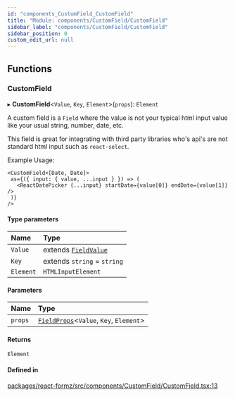 ```yaml
---
id: "components_CustomField_CustomField"
title: "Module: components/CustomField/CustomField"
sidebar_label: "components/CustomField/CustomField"
sidebar_position: 0
custom_edit_url: null
---
```


## Functions

### CustomField

▸ **CustomField**<`Value`, `Key`, `Element`\>(`props`): `Element`

A custom field is a `Field` where the value is not your typical html input value like
your usual string, number, date, etc.

This field is great for integrating with third party libraries who's api's
are not standard html input such as `react-select`.

Example Usage:

```tsx
<CustomField<[Date, Date]>
 as={({ input: { value, ...input } }) => (
   <ReactDatePicker {...input} startDate={value[0]} endDate={value[1]} />
 )}
/>
```

#### Type parameters

| Name | Type |
| :------ | :------ |
| `Value` | extends [`FieldValue`](types_field.md#fieldvalue) |
| `Key` | extends `string` = `string` |
| `Element` | `HTMLInputElement` |

#### Parameters

| Name | Type |
| :------ | :------ |
| `props` | [`FieldProps`](components_Field_Field_types.md#fieldprops)<`Value`, `Key`, `Element`\> |

#### Returns

`Element`

#### Defined in

[packages/react-formz/src/components/CustomField/CustomField.tsx:13](https://github.com/ZerryStack/react-formz/blob/main/packages/react-formz/src/components/CustomField/CustomField.tsx#L13)
